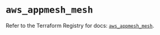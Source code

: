 # `aws_appmesh_mesh`

Refer to the Terraform Registry for docs: [`aws_appmesh_mesh`](https://registry.terraform.io/providers/hashicorp/aws/5.84.0/docs/resources/appmesh_mesh).
